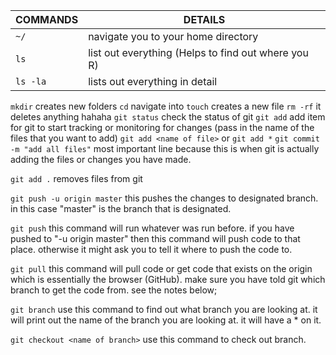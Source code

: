 
| COMMANDS | DETAILS |
| -------------- | ---------- |
| `~/` | navigate you to your home directory |
| `ls` | list out everything (Helps to find out where you R)|
| `ls -la` | lists out everything in detail |

`mkdir`			creates new folders
`cd`			navigate into <name of the directory>
`touch`			creates a new file
`rm -rf`	<name> 	it deletes anything hahaha
`git status`  check the status of git
`git add`     add item for git to start tracking or monitoring for changes (pass in the name of the files that you want to add) `git add <name of file>` or `git add *`
`git commit -m "add all files"` most important line because this is when git is actually adding the files or changes you have made.

`git add .` removes files from git

`git push -u origin master` this pushes the changes to designated branch. in this case "master" is the branch that is designated.

`git push` this command will run whatever was run before. if you have pushed to "-u origin master" then this command will push code to that place. otherwise it might ask you to tell it where to push the code to.

`git pull` this command will pull code or get code that exists on the origin which is essentially the browser (GitHub). make sure you have told git which branch to get the code from. see the notes below;

`git branch` use this command to find out what branch you are looking at. it will print out the name of the branch you are looking at. it will have a * on it.

`git checkout <name of branch>` use this command to check out branch.
